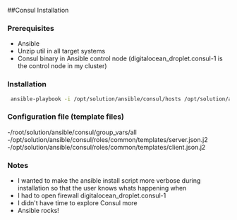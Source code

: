 ##Consul Installation

### Prerequisites
- Ansible
- Unzip util in all target systems
- Consul binary in Ansible control node (digitalocean_droplet.consul-1 is the control node in my cluster)

### Installation 
```bash
 ansible-playbook -i /opt/solution/ansible/consul/hosts /opt/solution/ansible/consul/install.yml

```
### Configuration file (template files)
-/root/solution/ansible/consul/group_vars/all
-/opt/solution/ansible/consul/roles/common/templates/server.json.j2
-/opt/solution/ansible/consul/roles/common/templates/client.json.j2


### Notes
- I wanted to make the ansible install script more verbose during installation so that the user knows whats happening when
- I had to open firewall digitalocean_droplet.consul-1
- I didn't have time to explore Consul more
- Ansible rocks!
